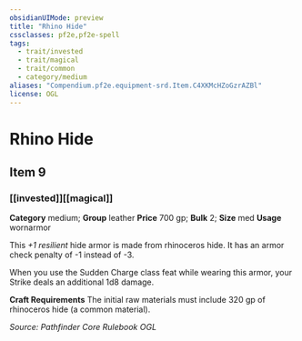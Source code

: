 ```yaml
---
obsidianUIMode: preview
title: "Rhino Hide"
cssclasses: pf2e,pf2e-spell
tags:
  - trait/invested
  - trait/magical
  - trait/common
  - category/medium
aliases: "Compendium.pf2e.equipment-srd.Item.C4XKMcHZoGzrAZBl"
license: OGL
---
```

# Rhino Hide
## Item 9
### [[invested]][[magical]]

**Category** medium; **Group** leather
**Price** 700 gp; 
**Bulk** 2; **Size** med
**Usage** wornarmor

This _+1 resilient_ hide armor is made from rhinoceros hide. It has an armor check penalty of -1 instead of -3.

When you use the Sudden Charge class feat while wearing this armor, your Strike deals an additional 1d8 damage.

**Craft Requirements** The initial raw materials must include 320 gp of rhinoceros hide (a common material).

*Source: Pathfinder Core Rulebook*
*OGL*